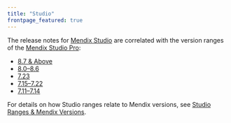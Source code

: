 ```yaml
---
title: "Studio"
frontpage_featured: true
---
```


The release notes for [Mendix Studio](/studio/index) are correlated with the version ranges of the [Mendix Studio Pro](../studio-pro/index): 

* [8.7 & Above](8.7-and-above)
* [8.0–8.6](8.0-8.6)
* [7.23](7.23)
* [7.15–7.22](7.15-7.22)
* [7.11–7.14](7.11-7.14)

For details on how Studio ranges relate to Mendix versions, see [Studio Ranges & Mendix Versions](/studio/general-versions).
